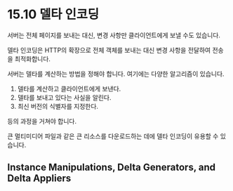 # 15.10 델타 인코딩

서버는 전체 페이지를 보내는 대신, 변경 사항만 클라이언트에게 보낼 수도 있습니다.

델타 인코딩은 HTTP의 확장으로 전체 객체를 보내는 대신 변경 사항을 전달하여 전송을 최적화합니다.

서버는 델타를 계산하는 방법을 정해야 합니다. 여기에는 다양한 알고리즘이 있습니다.

1. 델타를 계산하고 클라이언트에게 보낸다.
2. 델타를 보내고 있다는 사실을 알린다.
3. 최신 버전의 식별자를 지정한다.

등의 과정을 거쳐야 합니다.

큰 멀티미디어 파일과 같은 큰 리소스를 다운로드하는 데에 델타 인코딩이 유용할 수 있습니다.

## Instance Manipulations, Delta Generators, and Delta Appliers

